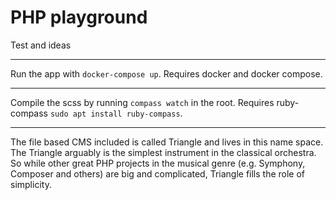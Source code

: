 # PHP playground
Test and ideas

---

Run the app with ```docker-compose up```.
Requires docker and docker compose.

---

Compile the scss by running ```compass watch``` in the root.
Requires ruby-compass ```sudo apt install ruby-compass```.

---

The file based CMS included is called Triangle and lives in this name space.   
The Triangle arguably is the simplest instrument in the classical orchestra. So while other great PHP projects in the musical genre (e.g. Symphony, Composer and others) are big and complicated, Triangle fills the role of simplicity.
